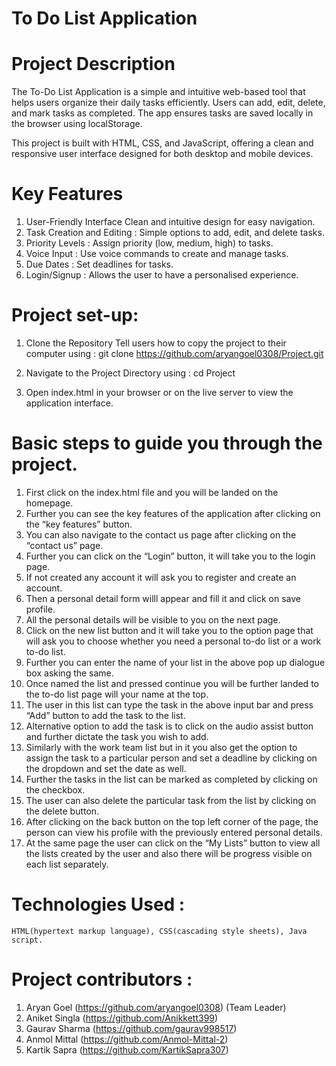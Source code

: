 # To Do List Application 

# Project Description 
The To-Do List Application is a simple and intuitive web-based tool that helps users organize their daily tasks efficiently.
Users can add, edit, delete, and mark tasks as completed. The app ensures tasks are saved locally in the browser using localStorage.

This project is built with HTML, CSS, and JavaScript, offering a clean and responsive user interface designed for both desktop and mobile devices.

# Key Features 
1. User-Friendly Interface
    Clean and intuitive design for easy navigation.
2. Task Creation and Editing :
    Simple options to add, edit, and delete tasks.
3. Priority Levels :
    Assign priority (low, medium, high) to tasks.
4. Voice Input :
    Use voice commands to create and manage tasks.
5. Due Dates :
    Set deadlines for tasks.
6. Login/Signup :
    Allows the user to have a personalised experience.

# Project set-up:
1. Clone the Repository
   Tell users how to copy the project to their computer using : 
   git clone https://github.com/aryangoel0308/Project.git

2. Navigate to the Project Directory using :
   cd Project

3. Open index.html in your browser or on the live server to view the application interface.

# Basic steps to guide you through the project.

1.	First click on the index.html file and you will be landed on the homepage.
2.	Further you can see the key features of the application after clicking on the “key features” button. 
3.	You can also navigate to the contact us page after clicking on the “contact us” page.
4.	Further you can click on the “Login” button, it will take you to the login page.
5.	If not created any account it will ask you to register and create an account.
6.	Then a personal detail form willl appear and fill it and click on save profile. 
7.	All the personal details will be visible to you on the next page.
8.	Click on the new list button and it will take you to the option page that will ask you to choose whether  you need a personal to-do list or a work to-do list. 
9.	Further you can enter the name of your list in the above pop up dialogue box asking the same.
10.	Once named the list and pressed continue you will be further landed to the to-do list page will your name at the top. 
11.	The user in this list can type the task in the above input bar and press “Add” button to add the task to the list.
12.	Alternative option to add the task is to click on the audio assist button and further dictate the task you wish to add.
13.	Similarly with the work team list but in it you also get the option to assign the task to a particular person and set a deadline by clicking on the dropdown and set the date as well.
14.	Further the tasks in the list can be marked as completed by clicking on the checkbox.
15.	The user can also delete the particular task from the list by clicking on the delete button.
16.	After clicking on the back button on the top left corner of the page, the person can view his profile with the previously entered personal details.
17.	At the same page the user can click on the “My Lists” button to view all the lists created by the user and also there will be progress visible on each list separately.

# Technologies Used : 
    HTML(hypertext markup language), CSS(cascading style sheets), Java script.

# Project contributors : 
1. Aryan Goel (https://github.com/aryangoel0308) (Team Leader)
2. Aniket Singla (https://github.com/Anikkett399)
3. Gaurav Sharma (https://github.com/gaurav998517)
4. Anmol Mittal (https://github.com/Anmol-Mittal-2)
5. Kartik Sapra (https://github.com/KartikSapra307)
